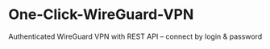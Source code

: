 # One-Click-WireGuard-VPN
Authenticated WireGuard VPN with REST API – connect by login &amp; password
